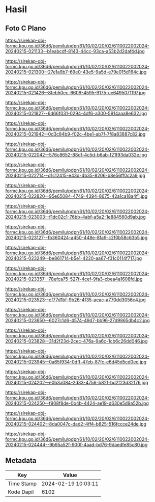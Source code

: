 # Hasil

## Foto C Plano

https://sirekap-obj-formc.kpu.go.id/36d6/pemilu/pdpr/61/10/02/20/02/6110022002024-20240215-021133--b1eabcdf-8143-44cc-93ca-a53b2d2daf4d.jpg

https://sirekap-obj-formc.kpu.go.id/36d6/pemilu/pdpr/61/10/02/20/02/6110022002024-20240215-021300--27e1a9b7-69e0-43e5-9a5d-e79e015d164c.jpg

https://sirekap-obj-formc.kpu.go.id/36d6/pemilu/pdpr/61/10/02/20/02/6110022002024-20240215-021426--8feb50ec-6609-4595-9175-ce6495071197.jpg

https://sirekap-obj-formc.kpu.go.id/36d6/pemilu/pdpr/61/10/02/20/02/6110022002024-20240215-021827--6d66f031-0294-4df6-a300-5914aaa8e632.jpg

https://sirekap-obj-formc.kpu.go.id/36d6/pemilu/pdpr/61/10/02/20/02/6110022002024-20240215-021942--0d3c84b9-f02c-4be1-ab7f-7f8a83887c82.jpg

https://sirekap-obj-formc.kpu.go.id/36d6/pemilu/pdpr/61/10/02/20/02/6110022002024-20240215-022042--576c8652-88df-4c5d-b6ab-f21f93da032e.jpg

https://sirekap-obj-formc.kpu.go.id/36d6/pemilu/pdpr/61/10/02/20/02/6110022002024-20240215-022714--d1c12415-e43d-4b35-8206-b8e56ff0c2a9.jpg

https://sirekap-obj-formc.kpu.go.id/36d6/pemilu/pdpr/61/10/02/20/02/6110022002024-20240215-022820--95e65084-4749-4394-8675-42a1ca18a4f1.jpg

https://sirekap-obj-formc.kpu.go.id/36d6/pemilu/pdpr/61/10/02/20/02/6110022002024-20240215-023003--f1dc02c1-76bb-4abf-a5a2-1e884560d9ab.jpg

https://sirekap-obj-formc.kpu.go.id/36d6/pemilu/pdpr/61/10/02/20/02/6110022002024-20240215-023127--fb360424-a450-448e-8fa9-c2f0b58c63b5.jpg

https://sirekap-obj-formc.kpu.go.id/36d6/pemilu/pdpr/61/10/02/20/02/6110022002024-20240215-023249--be861714-b5e1-4220-aa67-f31c0114f717.jpg

https://sirekap-obj-formc.kpu.go.id/36d6/pemilu/pdpr/61/10/02/20/02/6110022002024-20240215-023357--78efca75-527f-4cef-9fa3-cbea4a1608fd.jpg

https://sirekap-obj-formc.kpu.go.id/36d6/pemilu/pdpr/61/10/02/20/02/6110022002024-20240215-023523--cf77d1bf-9b26-4f35-aeac-a770dd3056c4.jpg

https://sirekap-obj-formc.kpu.go.id/36d6/pemilu/pdpr/61/10/02/20/02/6110022002024-20240215-023650--6027c1d6-4574-49d7-bb96-27d9865db4c2.jpg

https://sirekap-obj-formc.kpu.go.id/36d6/pemilu/pdpr/61/10/02/20/02/6110022002024-20240215-023828--31d2f23d-2cec-476a-9a6c-1cb6c26dd046.jpg

https://sirekap-obj-formc.kpu.go.id/36d6/pemilu/pdpr/61/10/02/20/02/6110022002024-20240215-023945--0a65f934-0dff-47eb-87fc-e6d45d5cd0ed.jpg

https://sirekap-obj-formc.kpu.go.id/36d6/pemilu/pdpr/61/10/02/20/02/6110022002024-20240215-024202--e0b3a084-2d33-4756-b82f-bd2f23d32f76.jpg

https://sirekap-obj-formc.kpu.go.id/36d6/pemilu/pdpr/61/10/02/20/02/6110022002024-20240215-024250--f908f8de-0b4b-4424-ae19-d630e5d9a52b.jpg

https://sirekap-obj-formc.kpu.go.id/36d6/pemilu/pdpr/61/10/02/20/02/6110022002024-20240215-024402--8da0047c-dad2-4ff4-b825-516fccce24de.jpg

https://sirekap-obj-formc.kpu.go.id/36d6/pemilu/pdpr/61/10/02/20/02/6110022002024-20240215-024444--9b95a52f-900f-4aad-bd76-9daedfe85c80.jpg


## Metadata

| Key        | Value               |
| ---------- | ------------------- |
| Time Stamp | 2024-02-19 10:03:11 |
| Kode Dapil | 6102                |




